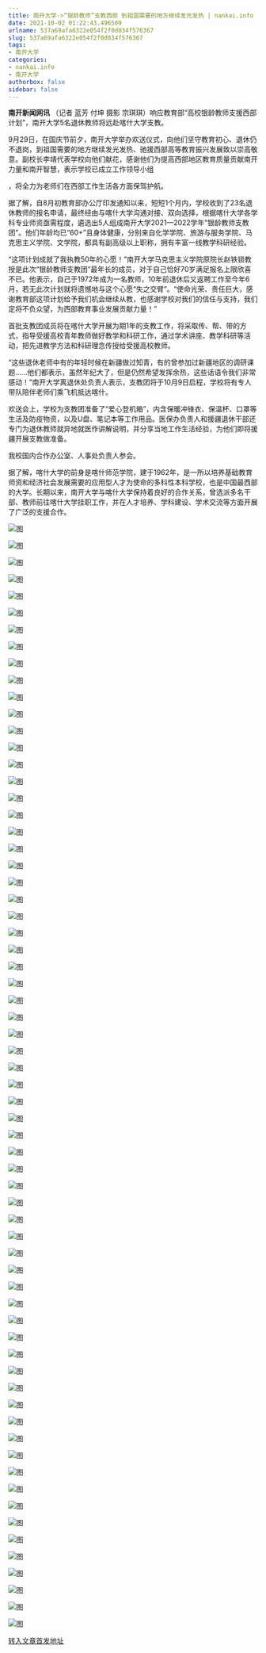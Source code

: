 ```yaml
---
title: 南开大学->“银龄教师”支教西部 到祖国需要的地方继续发光发热 | nankai.info
date: 2021-10-02 01:22:43.496509
urlname: 537a69afa6322e054f2f0d034f576367
slug: 537a69afa6322e054f2f0d034f576367
tags: 
- 南开大学
categories:
- nankai.info
- 南开大学
authorbox: false
sidebar: false
---
```

**南开新闻网讯** （记者 蓝芳 付坤 摄影 宗琪琪）响应教育部“高校银龄教师支援西部计划”，南开大学5名退休教师将远赴喀什大学支教。

9月29日，在国庆节前夕，南开大学举办欢送仪式，向他们坚守教育初心、退休仍不退岗，到祖国需要的地方继续发光发热、驰援西部高等教育振兴发展致以崇高敬意。副校长李靖代表学校向他们献花，感谢他们为提高西部地区教育质量贡献南开力量和南开智慧，表示学校已成立工作领导小组
<!--more-->
，将全力为老师们在西部工作生活各方面保驾护航。

据了解，自8月初教育部办公厅印发通知以来，短短1个月内，学校收到了23名退休教师的报名申请，最终经由与喀什大学沟通对接、双向选择，根据喀什大学各学科专业师资亟需程度，遴选出5人组成南开大学2021—2022学年“银龄教师支教团”。他们年龄均已“60+”且身体健康，分别来自化学学院、旅游与服务学院、马克思主义学院、文学院，都具有副高级以上职称，拥有丰富一线教学科研经验。

“这项计划成就了我执教50年的心愿！”南开大学马克思主义学院原院长赵铁锁教授是此次“银龄教师支教团”最年长的成员，对于自己恰好70岁满足报名上限欣喜不已。他表示，自己于1972年成为一名教师，10年前退休后又返聘工作至今年6月，若无此次计划就将遗憾地与这个心愿“失之交臂”。“使命光荣、责任巨大，感谢教育部这项计划给予我们机会继续从教，也感谢学校对我们的信任与支持，我们定将不负众望，为西部教育事业发展贡献力量！”

首批支教团成员将在喀什大学开展为期1年的支教工作，将采取传、帮、带的方式，指导受援高校青年教师做好教学和科研工作，通过学术讲座、教学科研等活动，把先进教学方法和科研理念传授给受援高校教师。

“这些退休老师中有的年轻时候在新疆做过知青，有的曾参加过新疆地区的调研课题……他们都表示，虽然年纪大了，但是仍然希望发挥余热，这些话语令我们非常感动！”南开大学离退休处负责人表示，支教团将于10月9日启程，学校将有专人带队陪伴老师们乘飞机抵达喀什。

欢送会上，学校为支教团准备了“爱心登机箱”，内含保暖冲锋衣、保温杯、口罩等生活及防疫物资，以及U盘、笔记本等工作用品。医保办负责人和援疆退休干部还专门为退休教师就异地就医作讲解说明，并分享当地工作生活经验，为他们即将援疆开展支教做准备。

我校国内合作办公室、人事处负责人参会。

据了解，喀什大学的前身是喀什师范学院，建于1962年，是一所以培养基础教育师资和经济社会发展需要的应用型人才为使命的多科性本科学校，也是中国最西部的大学。长期以来，南开大学与喀什大学保持着良好的合作关系，曾选派多名干部、教师前往喀什大学挂职工作，并在人才培养、学科建设、学术交流等方面开展了广泛的支援合作。

![图](http://news.nankai.edu.cn/ywsd/system/2021/09/30/g)

![图](http://news.nankai.edu.cn/ywsd/system/2021/09/30/p)

![图](http://news.nankai.edu.cn/ywsd/system/2021/09/30/j)

![图](http://news.nankai.edu.cn/ywsd/system/2021/09/30/)

![图](http://news.nankai.edu.cn/ywsd/system/2021/09/30/c)

![图](http://news.nankai.edu.cn/ywsd/system/2021/09/30/6)

![图](http://news.nankai.edu.cn/ywsd/system/2021/09/30/3)

![图](http://news.nankai.edu.cn/ywsd/system/2021/09/30/5)

![图](http://news.nankai.edu.cn/ywsd/system/2021/09/30/c)

![图](http://news.nankai.edu.cn/ywsd/system/2021/09/30/f)

![图](http://news.nankai.edu.cn/ywsd/system/2021/09/30/f)

![图](http://news.nankai.edu.cn/ywsd/system/2021/09/30/a)

![图](http://news.nankai.edu.cn/ywsd/system/2021/09/30/_)

![图](http://news.nankai.edu.cn/ywsd/system/2021/09/30/6)

![图](http://news.nankai.edu.cn/ywsd/system/2021/09/30/3)

![图](http://news.nankai.edu.cn/ywsd/system/2021/09/30/8)

![图](http://news.nankai.edu.cn/ywsd/system/2021/09/30/1)

![图](http://news.nankai.edu.cn/ywsd/system/2021/09/30/4)

![图](http://news.nankai.edu.cn/ywsd/system/2021/09/30/0)

![图](http://news.nankai.edu.cn/ywsd/system/2021/09/30/0)

![图](http://news.nankai.edu.cn/ywsd/system/2021/09/30/0)

![图](http://news.nankai.edu.cn/ywsd/system/2021/09/30/3)

![图](http://news.nankai.edu.cn/ywsd/system/2021/09/30/0)

![图](http://news.nankai.edu.cn/ywsd/system/2021/09/30/0)

![图](http://news.nankai.edu.cn/)

![图](http://news.nankai.edu.cn/ywsd/system/2021/09/30/8)

![图](http://news.nankai.edu.cn/ywsd/system/2021/09/30/1)

![图](http://news.nankai.edu.cn/ywsd/system/2021/09/30/4)

![图](http://news.nankai.edu.cn/)

![图](http://news.nankai.edu.cn/ywsd/system/2021/09/30/0)

![图](http://news.nankai.edu.cn/ywsd/system/2021/09/30/0)

![图](http://news.nankai.edu.cn/ywsd/system/2021/09/30/0)

![图](http://news.nankai.edu.cn/)

![图](http://news.nankai.edu.cn/ywsd/system/2021/09/30/3)

![图](http://news.nankai.edu.cn/ywsd/system/2021/09/30/0)

![图](http://news.nankai.edu.cn/ywsd/system/2021/09/30/0)

![图](http://news.nankai.edu.cn/)

![图](http://news.nankai.edu.cn/ywsd/system/2021/09/30/c)

![图](http://news.nankai.edu.cn/ywsd/system/2021/09/30/i)

![图](http://news.nankai.edu.cn/ywsd/system/2021/09/30/p)

![图](http://news.nankai.edu.cn/)

![图](http://news.nankai.edu.cn/ywsd/system/2021/09/30/n)

![图](http://news.nankai.edu.cn/ywsd/system/2021/09/30/c)

![图](http://news.nankai.edu.cn/ywsd/system/2021/09/30/)

![图](http://news.nankai.edu.cn/ywsd/system/2021/09/30/u)

![图](http://news.nankai.edu.cn/ywsd/system/2021/09/30/d)

![图](http://news.nankai.edu.cn/ywsd/system/2021/09/30/e)

![图](http://news.nankai.edu.cn/ywsd/system/2021/09/30/)

![图](http://news.nankai.edu.cn/ywsd/system/2021/09/30/i)

![图](http://news.nankai.edu.cn/ywsd/system/2021/09/30/a)

![图](http://news.nankai.edu.cn/ywsd/system/2021/09/30/k)

![图](http://news.nankai.edu.cn/ywsd/system/2021/09/30/n)

![图](http://news.nankai.edu.cn/ywsd/system/2021/09/30/a)

![图](http://news.nankai.edu.cn/ywsd/system/2021/09/30/n)

![图](http://news.nankai.edu.cn/ywsd/system/2021/09/30/)

![图](http://news.nankai.edu.cn/ywsd/system/2021/09/30/s)

![图](http://news.nankai.edu.cn/ywsd/system/2021/09/30/w)

![图](http://news.nankai.edu.cn/ywsd/system/2021/09/30/e)

![图](http://news.nankai.edu.cn/ywsd/system/2021/09/30/n)

![图](http://news.nankai.edu.cn/)

![图](http://news.nankai.edu.cn/)

![图](http://news.nankai.edu.cn/ywsd/system/2021/09/30/:)

![图](http://news.nankai.edu.cn/ywsd/system/2021/09/30/p)

![图](http://news.nankai.edu.cn/ywsd/system/2021/09/30/t)

![图](http://news.nankai.edu.cn/ywsd/system/2021/09/30/t)

![图](http://news.nankai.edu.cn/ywsd/system/2021/09/30/h)

[转入文章首发地址](http://news.nankai.edu.cn/ywsd/system/2021/09/30/030048156.shtml)